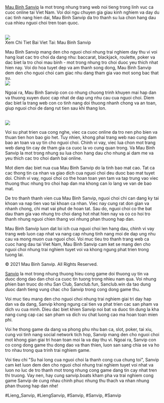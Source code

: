 <div id="content">
<p><a href="https://sanvip.boats/mau-binh-sanvip/">Mau Binh Sanvip</a> la mot trong nhung trang web noi tieng trong linh vuc ca cuoc online tai Viet Nam. Voi doi ngu chuyen gia giau kinh nghiem va day du cac tinh nang hien dai, Mau Binh Sanvip da tro thanh su lua chon hang dau cua nhieu nguoi choi tren toan quoc.</p><br><img src="https://sanvip.boats/wp-content/uploads/2025/02/gioi-thieu-mau-binh-sanvip.webp"></br>
Xem Chi Tiet Bai Viet Tai: Mau Binh Sanvip
<p>Mau Binh Sanvip mang den cho nguoi choi nhung trai nghiem day thu vi voi hang loat cac tro choi da dang nhu: baccarat, blackjack, roulette, poker va dac biet la tro choi mau binh - mot trong nhung tro choi duoc yeu thich nhat hien nay. Voi do hoa tuyet dep va am thanh song dong, Mau Binh Sanvip dem den cho nguoi choi cam giac nhu dang tham gia vao mot song bac that su.<br><img src="https://sanvip.boats/wp-content/uploads/2025/02/nam-ro-thu-tu-cac-tay-bai-mau-binh.webp"></br>
<p>Ngoai ra, Mau Binh Sanvip con co nhung chuong trinh khuyen mai hap dan va thuong xuyen duoc cap nhat de dap ung nhu cau cua nguoi choi. Diem dac biet la trang web con co tinh nang doi thuong nhanh chong va an toan, giup nguoi choi de dang rut tien sau khi thang lon.</p><br><img src="https://sanvip.boats/wp-content/uploads/2025/01/logo-sanvip-boats-1.webp"></br>
<p>Voi su phat trien cua cong nghe, viec ca cuoc online da tro nen pho bien va thuan tien hon bao gio het. Tuy nhien, khong phai trang web nao cung dam bao an toan va uy tin cho nguoi choi. Chinh vi vay, viec lua chon mot trang web dang tin cay de tham gia ca cuoc la vo cung quan trong. Va Mau Binh Sanvip la mot trong nhung su lua chon hang dau cho nhung ai dam me va yeu thich cac tro choi danh bai online.
<p>Mot diem dac biet nua cua Mau Binh Sanvip do la tinh bao mat cao. Tat ca cac thong tin ca nhan va giao dich cua nguoi choi deu duoc bao mat tuyet doi. Chinh vi vay, nguoi choi co the hoan toan yen tam va tap trung vao viec thuong thuc nhung tro choi hap dan ma khong can lo lang ve van de bao mat.</p>
<p>De tro thanh thanh vien cua Mau Binh Sanvip, nguoi choi chi can dang ky tai khoan va nap tien vao tai khoan ca nhan. Viec nay cung rat don gian va nhanh chong, chi mat vai phut de hoan tat. Sau do, nguoi choi co the bat dau tham gia vao nhung tro choi dang hot nhat hien nay va co co hoi tro thanh nhung nguoi chien thang voi nhung phan thuong hap dan.
<p>Mau Binh Sanvip luon dat loi ich cua nguoi choi len hang dau, chinh vi vay trang web luon cap nhat va nang cap nhung tinh nang moi de dap ung nhu cau va mong muon cua nguoi choi. Voi muc tieu tro thanh trang web ca cuoc hang dau tai Viet Nam, Mau Binh Sanvip cam ket se mang den cho nguoi choi nhung trai nghiem tuyet voi va khong ngung phat trien trong tuong lai.</p>
</div><div id="footer">
<p>© 2021 Mau Binh Sanvip. All Rights Reserved.</p>
</div><p><a href="https://sanvip.boats/">Sanvip</a> la mot trong nhung thuong hieu cong game doi thuong uy tin va duoc dong dao dan choi ca cuoc tin tuong trong nhieu nam qua. Voi nhung phien ban truoc do nhu San Club, Sanclub.fun, Sanclub.win da tao dung duoc danh tieng vung chac cho Sanvip trong cong dong game thu.

Voi muc tieu mang den cho nguoi choi nhung trai nghiem giai tri day hap dan va da dang, Sanvip khong ngung cai tien va phat trien cac san pham va dich vu cua minh. Dieu dac biet khien Sanvip noi bat va duoc tin dung la kha nang cung cap cac san pham va dich vu chat luong cao ma hoan toan mien phi.

Voi he thong game da dang va phong phu nhu ban ca, slot, poker, tai xiu, cung voi tinh nang social network tich hop, Sanvip mang den cho nguoi choi mot khong gian giai tri hoan toan moi la va day thu vi. Ngoai ra, Sanvip con co cong dong game thu dong dao va than thien, luon san sang chia se va ho tro nhau trong qua trinh trai nghiem game.

Voi tieu chi "Su hai long cua nguoi choi la thanh cong cua chung toi", Sanvip cam ket luon dem den cho nguoi choi nhung trai nghiem tuyet voi nhat va luon no luc de tro thanh mot trong nhung cong game dang tin cay nhat tren thi truong. Vay nen, hay cung sanvip.boats kham pha va trai nghiem cong game Sanvip de cung nhau chinh phuc nhung thu thach va nhan nhung phan thuong hap dan nhe!</p>
#Lieng_Sanvip, #LiengSanvip, #Sanvip, #Sanvip, #Sanvip
